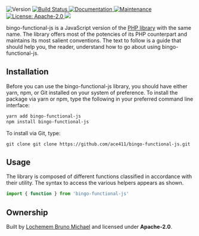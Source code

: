 <p>
  <img alt="Version" src="https://img.shields.io/badge/version-0.1.0(beta)-blue.svg?cacheSeconds=2592000" />
  <a href="https://travis-ci.org/ace411/bingo-functional-js">
    <img alt="Build Status" src="https://travis-ci.org/ace411/bingo-functional-js.svg?branch=master"/>
  </a>
  <a href="https://github.com/ace411/bingo-functional-js#readme">
    <img alt="Documentation" src="https://img.shields.io/badge/documentation-yes-brightgreen.svg" target="_blank" />
  </a>
  <a href="https://github.com/ace411/bingo-functional-js/graphs/commit-activity">
    <img alt="Maintenance" src="https://img.shields.io/badge/Maintained%3F-yes-green.svg" target="_blank" />
  </a>
  <a href="https://github.com/ace411/bingo-functional-js/blob/master/LICENSE">
    <img alt="License: Apache-2.0" src="https://img.shields.io/badge/License-Apache2.0-yellow.svg" target="_blank" />
  </a>
  <a href="https://codecov.io/gh/ace411/bingo-functional-js">
    <img src="https://codecov.io/gh/ace411/bingo-functional-js/branch/master/graph/badge.svg" />
  </a>
</p>

bingo-functional-js is a JavaScript version of the [PHP library](https://ace411.github.com/bingo-functional) with the same name. The library offers most of the potencies of its PHP counterpart and maintains its most salient conventions. The text to follow is a guide that should help you, the reader, understand how to go about using bingo-functional-js.

## Installation

Before you can use the bingo-functional-js library, you should have either yarn, npm, or Git installed on your system of preference. To install the package via yarn or npm, type the following in your preferred command line interface:

```sh
yarn add bingo-functional-js
npm install bingo-functional-js
```

To install via Git, type:

```
git clone git clone https://github.com/ace411/bingo-functional-js.git
```

## Usage

The library is composed of different functions classified in accordance with their utility. The syntax to access the various helpers appears as shown.

```js
import { function } from 'bingo-functional-js'
```

## Ownership

Built by [Lochemem Bruno Michael](https://github.com/ace411) and licensed under **Apache-2.0**.
